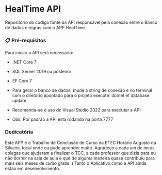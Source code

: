 # HealTime API

Repositório do codigo fonte da API responsável pela conexão entre o Banco de dados e regras com o APP HealTime

### 📋 Pré-requisitos

Para iniciar a API será necessário:

- .NET Core 7
- SQL Server 2019 ou posterior
- EF Core 7

- Para gerar o banco de dados, mude a string de conexão e no terminal com o diretorio apontado para o projeto execute: dotnet ef database update
- Recomenda-se o uso do Visual Studio 2022 para executar a API
- Obs: Por padrão a API está rodando na porta 7777


### Dedicatória

Este APP é o Trabalho de Conclusão de Curso na ETEC Horário Augusto da Silveira, local onde eu pude aprender muito.
Agradeço a cada um de meus colegas que ajudaram a finalizar o TCC, a cada professor que dizia para eu não dormir na sala de aula e que de alguma maneira quase contribuiu para mais seis meses de curso gratís :)
Tanto o Aplicativo como a API ainda estao em desenvolvimento.
 
